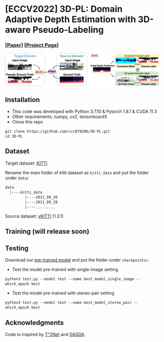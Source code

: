 # [ECCV2022] 3D-PL: Domain Adaptive Depth Estimation with 3D-aware Pseudo-Labeling
### [[Paper](https://arxiv.org/abs/2209.09231)] [[Project Page](https://ccc870206.github.io/3D-PL/)]
<div align=center><img src="https://github.com/ccc870206/3D-PL/blob/main/figure/teaser.jpg"/></div>

## Installation
* This code was developed with Python 3.7.10 & Pytorch 1.8.1 & CUDA 11.3
* Other requirements: numpy, cv2, tensorboardX
* Clone this repo
```
git clone https://github.com/ccc870206/3D-PL.git
cd 3D-PL
```

## Dataset
Target dataset: [KITTI](http://www.cvlibs.net/datasets/kitti/raw_data.php)

Rename the main folder of kitti dataset as `kitti_data` and put the folder under `data/`
```
data
  |----kitti_data 
         |----2011_09_26         
         |----2011_09_28        
         |----......... 
```
Source dataset: [vKITTI](https://europe.naverlabs.com/Research/Computer-Vision/Proxy-Virtual-Worlds/) (1.3.1)

## Training (will release soon)

## Testing
Download our [pre-trained model](https://drive.google.com/drive/folders/1ZeCHo7ktv1zAu1R-bA29DLJ0SbcLbrIy?usp=sharing) and put the folder under `checkpoints/`. 

- Test the model pre-trained with single-image setting
```
python3 test.py --model test --name best_model_single_image --which_epoch best
```

- Test the model pre-trained with stereo-pair setting
```
python3 test.py --model test --name best_model_stereo_pair --which_epoch best
```

## Acknowledgments
Code is inspired by [T^2Net](https://github.com/lyndonzheng/Synthetic2Realistic) and [GASDA](https://github.com/sshan-zhao/GASDA).
